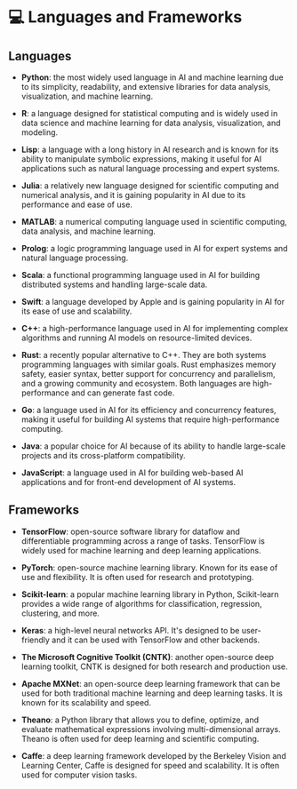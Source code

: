 # 💻 Languages and Frameworks

## Languages

- **Python**: the most widely used language in AI and machine learning due to its simplicity, readability, and extensive libraries for data analysis, visualization, and machine learning.

- **R**: a language designed for statistical computing and is widely used in data science and machine learning for data analysis, visualization, and modeling.

- **Lisp**: a language with a long history in AI research and is known for its ability to manipulate symbolic expressions, making it useful for AI applications such as natural language processing and expert systems.

- **Julia**: a relatively new language designed for scientific computing and numerical analysis, and it is gaining popularity in AI due to its performance and ease of use.

- **MATLAB**: a numerical computing language used in scientific computing, data analysis, and machine learning.

- **Prolog**: a logic programming language used in AI for expert systems and natural language processing.

- **Scala**: a functional programming language used in AI for building distributed systems and handling large-scale data.

- **Swift**: a language developed by Apple and is gaining popularity in AI for its ease of use and scalability.

- **C++**: a high-performance language used in AI for implementing complex algorithms and running AI models on resource-limited devices.

- **Rust**: a recently popular alternative to C++. They are both systems programming languages with similar goals. Rust emphasizes memory safety, easier syntax, better support for concurrency and parallelism, and a growing community and ecosystem. Both languages are high-performance and can generate fast code.

- **Go**: a language used in AI for its efficiency and concurrency features, making it useful for building AI systems that require high-performance computing.

- **Java**: a popular choice for AI because of its ability to handle large-scale projects and its cross-platform compatibility.

- **JavaScript**: a language used in AI for building web-based AI applications and for front-end development of AI systems.

## Frameworks

- **TensorFlow**: open-source software library for dataflow and differentiable programming across a range of tasks. TensorFlow is widely used for machine learning and deep learning applications.

- **PyTorch**: open-source machine learning library. Known for its ease of use and flexibility. It is often used for research and prototyping.

- **Scikit-learn**: a popular machine learning library in Python, Scikit-learn provides a wide range of algorithms for classification, regression, clustering, and more.

- **Keras**: a high-level neural networks API. It's designed to be user-friendly and it can be used with TensorFlow and other backends.

- **The Microsoft Cognitive Toolkit (CNTK)**: another open-source deep learning toolkit, CNTK is designed for both research and production use.

- **Apache MXNet**: an open-source deep learning framework that can be used for both traditional machine learning and deep learning tasks. It is known for its scalability and speed.

- **Theano**: a Python library that allows you to define, optimize, and evaluate mathematical expressions involving multi-dimensional arrays. Theano is often used for deep learning and scientific computing.

- **Caffe**: a deep learning framework developed by the Berkeley Vision and Learning Center, Caffe is designed for speed and scalability. It is often used for computer vision tasks.
